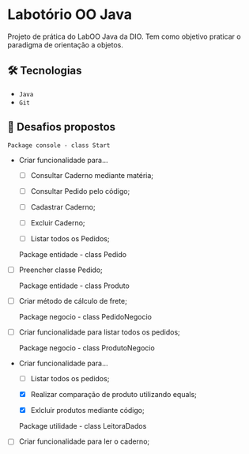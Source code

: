 # Labotório OO Java

Projeto de prática do LabOO Java da DIO. Tem como objetivo praticar o paradigma de orientação a objetos.

## 🛠️ Tecnologias

- `Java`
- `Git`

## 🎯 Desafios propostos

    Package console - class Start
  - Criar funcionalidade para...
    - [ ] Consultar Caderno mediante matéria;
    - [ ] Consultar Pedido pelo código;
    - [ ] Cadastrar Caderno;
    - [ ] Excluir Caderno;
    - [ ] Listar todos os Pedidos;


    Package entidade - class Pedido
  - [ ] Preencher classe Pedido;


    Package entidade - class Produto
  - [ ] Criar método de cálculo de frete;


    Package negocio - class PedidoNegocio
  - [ ] Criar funcionalidade para listar todos os pedidos;


    Package negocio - class ProdutoNegocio
  - Criar funcionalidade para...
    - [ ] Listar todos os pedidos;
    - [x] Realizar comparação de produto utilizando equals;
    - [x] Exlcluir produtos mediante código;


    Package utilidade - class LeitoraDados
  - [ ] Criar funcionalidade para ler o caderno;